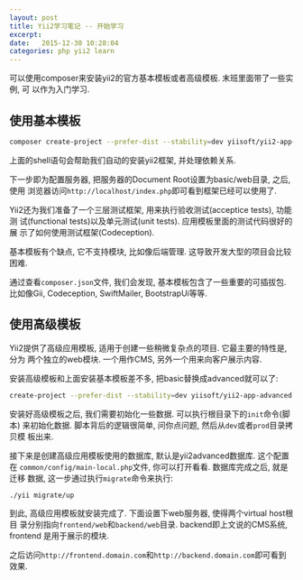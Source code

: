 ```yaml
---
layout: post
title: Yii2学习笔记 -- 开始学习
excerpt:
date:   2015-12-30 10:28:04
categories: php yii2 learn
---
```


可以使用composer来安装yii2的官方基本模板或者高级模板. 末班里面带了一些实例, 可
以作为入门学习.

## 使用基本模板

```bash
composer create-project --prefer-dist --stability=dev yiisoft/yii2-app-basic basic
```

上面的shell语句会帮助我们自动的安装yii2框架, 并处理依赖关系.

下一步即为配置服务器, 把服务器的Document Root设置为basic/web目录, 之后, 使用
浏览器访问`http://localhost/index.php`即可看到框架已经可以使用了.

Yii2还为我们准备了一个三层测试框架, 用来执行验收测试(acceptice tests), 功能测
试(functional tests)以及单元测试(unit tests). 应用模板里面的测试代码很好的展
示了如何使用测试框架(Codeception).

基本模板有个缺点, 它不支持模块, 比如像后端管理. 这导致开发大型的项目会比较困难.

通过查看`composer.json`文件, 我们会发现, 基本模板包含了一些重要的可插拔包.
比如像Gii, Codeception, SwiftMailer, BootstrapUi等等.

## 使用高级模板

Yii2提供了高级应用模板, 适用于创建一些稍微复杂点的项目. 它最主要的特性是, 分为
两个独立的web模块. 一个用作CMS, 另外一个用来向客户展示内容.

安装高级模板和上面安装基本模板差不多, 把basic替换成advanced就可以了:

```bash
create-project --prefer-dist --stability=dev yiisoft/yii2-app-advanced advanced
```

安装好高级模板之后, 我们需要初始化一些数据. 可以执行根目录下的`init`命令(脚本)
来初始化数据. 脚本背后的逻辑很简单, 问你点问题, 然后从`dev`或者`prod`目录拷贝模
板出来.

接下来是创建高级应用模板使用的数据库, 默认是yii2advanced数据库. 这个配置在
`common/config/main-local.php`文件, 你可以打开看看. 数据库完成之后, 就是迁移
数据, 这一步通过执行`migrate`命令来执行:

```bash
./yii migrate/up
```

到此, 高级应用模板就安装完成了. 下面设置下web服务器, 使得两个virtual host根目
录分别指向`frontend/web`和`backend/web`目录. backend即上文说的CMS系统, frontend
是用于展示的模块.

之后访问`http://frontend.domain.com`和`http://backend.domain.com`即可看到效果.
